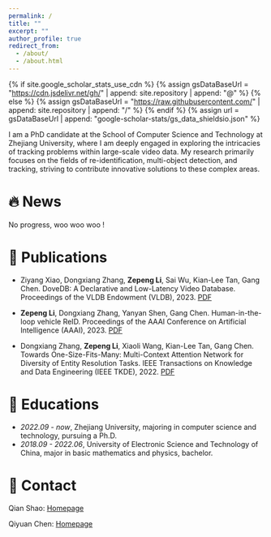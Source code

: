 ```yaml
---
permalink: /
title: ""
excerpt: ""
author_profile: true
redirect_from: 
  - /about/
  - /about.html
---
```


{% if site.google_scholar_stats_use_cdn %}
{% assign gsDataBaseUrl = "https://cdn.jsdelivr.net/gh/" | append: site.repository | append: "@" %}
{% else %}
{% assign gsDataBaseUrl = "https://raw.githubusercontent.com/" | append: site.repository | append: "/" %}
{% endif %}
{% assign url = gsDataBaseUrl | append: "google-scholar-stats/gs_data_shieldsio.json" %}

<span class='anchor' id='about-me'></span>

I am a PhD candidate at the School of Computer Science and Technology at Zhejiang University, where I am deeply engaged in exploring the intricacies of tracking problems within large-scale video data. My research primarily focuses on the fields of re-identification, multi-object detection, and tracking, striving to contribute innovative solutions to these complex areas.

# 🔥 News

No progress, woo woo woo !

# 📝 Publications 

- Ziyang Xiao, Dongxiang Zhang, **Zepeng Li**, Sai Wu, Kian-Lee Tan, Gang Chen. DoveDB: A Declarative and Low-Latency Video Database. Proceedings of the VLDB Endowment (VLDB), 2023. [PDF](https://www.vldb.org/pvldb/vol16/p3906-zhang.pdf)

- **Zepeng Li**, Dongxiang Zhang, Yanyan Shen, Gang Chen. Human-in-the-loop vehicle ReID. Proceedings of the AAAI Conference on Artificial Intelligence (AAAI), 2023. [PDF](https://ojs.aaai.org/index.php/AAAI/article/download/25747/25519)

- Dongxiang Zhang, **Zepeng Li**, Xiaoli Wang, Kian-Lee Tan, Gang Chen. Towards One-Size-Fits-Many: Multi-Context Attention Network for Diversity of Entity Resolution Tasks. IEEE Transactions on Knowledge and Data Engineering (IEEE TKDE), 2022. [PDF](https://ieeexplore.ieee.org/stamp/stamp.jsp?tp=&arnumber=9360523)

# 📖 Educations

- *2022.09 - now*, Zhejiang University, majoring in computer science and technology, pursuing a Ph.D.
- *2018.09 - 2022.06*, University of Electronic Science and Technology of China, major in basic mathematics and physics, bachelor.

# 🫵 Contact

Qian Shao: [Homepage](https://abeier87.github.io)

Qiyuan Chen: [Homepage](https://qiyuan-chen.github.io/)

